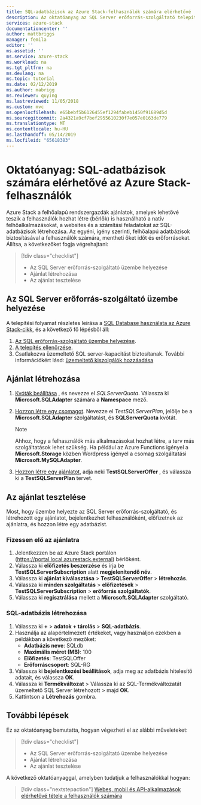 ```yaml
---
title: SQL-adatbázisok az Azure Stack-felhasználók számára elérhetővé |} A Microsoft Docs
description: Az oktatóanyag az SQL Server erőforrás-szolgáltató telepítéséhez, és hozzon létre kínál, amelyek lehetővé teszik az SQL-adatbázisok létrehozása az Azure Stack felhasználóinak.
services: azure-stack
documentationcenter: ''
author: mattbriggs
manager: femila
editor: ''
ms.assetid: ''
ms.service: azure-stack
ms.workload: na
ms.tgt_pltfrm: na
ms.devlang: na
ms.topic: tutorial
ms.date: 02/12/2019
ms.author: mabrigg
ms.reviewer: quying
ms.lastreviewed: 11/05/2018
ms.custom: mvc
ms.openlocfilehash: e65bebf5b6126455ef1294fabeb1450f91689d5d
ms.sourcegitcommit: 2a4321a9cf7bef2955610230f7e057e0163de779
ms.translationtype: MT
ms.contentlocale: hu-HU
ms.lasthandoff: 05/14/2019
ms.locfileid: "65618383"
---
```

# <a name="tutorial-make-sql-databases-available-to-your-azure-stack-users"></a>Oktatóanyag: SQL-adatbázisok számára elérhetővé az Azure Stack-felhasználók

Azure Stack a felhőalapú rendszergazdák ajánlatok, amelyek lehetővé teszik a felhasználók hozhat létre (bérlők) is használható a natív felhőalkalmazásokat, a websites és a számítási feladatokat az SQL-adatbázisok létrehozása. Az egyéni, igény szerinti, felhőalapú adatbázisok biztosításával a felhasználók számára, mentheti őket időt és erőforrásokat. Állítsa, a következőket fogja végrehajtani:

> [!div class="checklist"]
> * Az SQL Server erőforrás-szolgáltató üzembe helyezése
> * Ajánlat létrehozása
> * Az ajánlat tesztelése

## <a name="deploy-the-sql-server-resource-provider"></a>Az SQL Server erőforrás-szolgáltató üzembe helyezése

A telepítési folyamat részletes leírása a [SQL Database használata az Azure Stack-cikk](azure-stack-sql-resource-provider-deploy.md), és a következő fő lépésből áll:

1. [Az SQL erőforrás-szolgáltató üzembe helyezése](azure-stack-sql-resource-provider-deploy.md).
2. [A telepítés ellenőrzése](azure-stack-sql-resource-provider-deploy.md#verify-the-deployment-using-the-azure-stack-portal).
3. Csatlakozva üzemeltető SQL server-kapacitást biztosítanak. További információkért lásd: [üzemeltető kiszolgálók hozzáadása](azure-stack-sql-resource-provider-hosting-servers.md)

## <a name="create-an-offer"></a>Ajánlat létrehozása

1.  [Kvóták beállítása](azure-stack-plan-offer-quota-overview.md ) , és nevezze el *SQLServerQuota*. Válassza ki **Microsoft.SQLAdapter** számára a **Namespace** mező.
2.  [Hozzon létre egy csomagot](azure-stack-create-plan.md). Nevezze el *TestSQLServerPlan*, jelölje be a **Microsoft.SQLAdapter** szolgáltatást, és **SQLServerQuota** kvótát.

    > [!NOTE]
    > Ahhoz, hogy a felhasználók más alkalmazásokat hozhat létre, a terv más szolgáltatások lehet szükség. Ha például az Azure Functions igényel a **Microsoft.Storage** közben Wordpress igényel a csomag szolgáltatási **Microsoft.MySQLAdapter**.

3.  [Hozzon létre egy ajánlatot](azure-stack-create-offer.md), adja neki **TestSQLServerOffer** , és válassza ki a **TestSQLServerPlan** tervet.

## <a name="test-the-offer"></a>Az ajánlat tesztelése

Most, hogy üzembe helyezte az SQL Server erőforrás-szolgáltató, és létrehozott egy ajánlatot, bejelentkezhet felhasználóként, előfizetnek az ajánlatra, és hozzon létre egy adatbázist.

### <a name="subscribe-to-the-offer"></a>Fizessen elő az ajánlatra

1. Jelentkezzen be az Azure Stack portálon (https://portal.local.azurestack.external) bérlőként.
2. Válassza ki **előfizetés beszerzése** és írja be **TestSQLServerSubscription** alatt **megjelenítendő név**.
3. Válassza ki **ajánlat kiválasztása** > **TestSQLServerOffer** > **létrehozás**.
4. Válassza ki **minden szolgáltatás** > **előfizetések** > **TestSQLServerSubscription** > **erőforrás szolgáltatók**.
5. Válassza ki **regisztrálása** mellett a **Microsoft.SQLAdapter** szolgáltató.

### <a name="create-a-sql-database"></a>SQL-adatbázis létrehozása

1. Válassza ki **+**  >  **adatok + tárolás** > **SQL-adatbázis**.
2. Használja az alapértelmezett értékeket, vagy használjon ezekben a példákban a következő mezőket:
    - **Adatbázis neve**: SQLdb
    - **Maximális méret (MB)**: 100
    - **Előfizetés**: TestSQLOffer
    - **Erőforráscsoport**: SQL-RG
3. Válassza ki **bejelentkezési beállítások**, adja meg az adatbázis hitelesítő adatait, és válassza **OK**.
4. Válassza ki **Termékváltozat** > Válassza ki az SQL-Termékváltozatát üzemeltető SQL Server létrehozott > majd **OK**.
5. Kattintson a **Létrehozás** gombra.

## <a name="next-steps"></a>További lépések

Ez az oktatóanyag bemutatta, hogyan végezheti el az alábbi műveleteket:

> [!div class="checklist"]
> * Az SQL Server erőforrás-szolgáltató üzembe helyezése
> * Ajánlat létrehozása
> * Az ajánlat tesztelése

A következő oktatóanyaggal, amelyben tudatjuk a felhasználókkal hogyan:

> [!div class="nextstepaction"]
> [Webes, mobil és API-alkalmazások elérhetővé tétele a felhasználók számára]( azure-stack-tutorial-app-service.md)